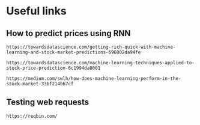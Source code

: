 # Useful links

## How to predict prices using RNN
`https://towardsdatascience.com/getting-rich-quick-with-machine-learning-and-stock-market-predictions-696802da94fe`

`https://towardsdatascience.com/machine-learning-techniques-applied-to-stock-price-prediction-6c1994da8001`

`https://medium.com/swlh/how-does-machine-learning-perform-in-the-stock-market-33bf214b67cf`

## Testing web requests
`https://reqbin.com/`


